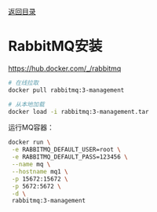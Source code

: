 [返回目录](/blog/rabbitmq/index)

# RabbitMQ安装

https://hub.docker.com/_/rabbitmq

```bash
# 在线拉取
docker pull rabbitmq:3-management

# 从本地加载
docker load -i rabbitmq:3-management.tar
```


运行MQ容器：

```sh
docker run \
 -e RABBITMQ_DEFAULT_USER=root \
 -e RABBITMQ_DEFAULT_PASS=123456 \
 --name mq \
 --hostname mq1 \
 -p 15672:15672 \
 -p 5672:5672 \
 -d \
 rabbitmq:3-management
```
